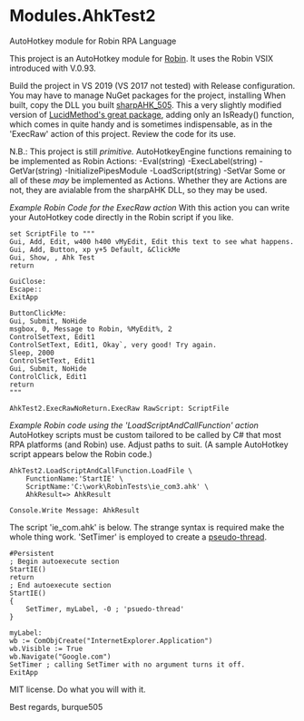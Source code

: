 # Modules.AhkTest2
AutoHotkey module for Robin RPA Language

This project is an AutoHotkey module for [Robin](https://robin-language.org). It uses the Robin VSIX introduced with V.0.93.

Build the project in VS 2019 (VS 2017 not tested) with Release configuration. You may have to manage NuGet packages for the project, installing When built, copy the DLL you built
[sharpAHK_505](https://www.nuget.org/packages/sharpAHK_505/). This a very slightly modified version of [LucidMethod's great package](https://www.nuget.org/packages/sharpAHK/),
adding only an IsReady() function, which comes in quite handy and is sometimes indispensable, as in the 'ExecRaw' action of this project. 
Review the code for its use.

N.B.: This project is still *primitive.* AutoHotkeyEngine functions remaining to be implemented as Robin Actions:
-Eval(string)
-ExecLabel(string)
-GetVar(string)
-InitializePipesModule
-LoadScript(string)
-SetVar
Some or all of these *may* be implemented as Actions. Whether they are Actions are not, they are avialable from the sharpAHK DLL, so they may be used.

*Example Robin Code for the ExecRaw action*
With this action you can write your AutoHotkey code directly in the Robin script if you like.

```
set ScriptFile to """
Gui, Add, Edit, w400 h400 vMyEdit, Edit this text to see what happens.
Gui, Add, Button, xp y+5 Default, &ClickMe
Gui, Show, , Ahk Test
return

GuiClose:
Escape::
ExitApp

ButtonClickMe:
Gui, Submit, NoHide
msgbox, 0, Message to Robin, %MyEdit%, 2
ControlSetText, Edit1
ControlSetText, Edit1, Okay`, very good! Try again.
Sleep, 2000
ControlSetText, Edit1
Gui, Submit, NoHide
ControlClick, Edit1
return
"""

AhkTest2.ExecRawNoReturn.ExecRaw RawScript: ScriptFile
```
*Example Robin code using the 'LoadScriptAndCallFunction' action*
AutoHotkey scripts must be custom tailored to be called by C# that most RPA platforms (and Robin) use. 
Adjust paths to suit.
(A sample AutoHotkey script appears below the Robin code.)

```
AhkTest2.LoadScriptAndCallFunction.LoadFile \
    FunctionName:'StartIE' \
    ScriptName:'C:\work\RobinTests\ie_com3.ahk' \
    AhkResult=> AhkResult

Console.Write Message: AhkResult
```
The script 'ie_com.ahk' is below.
The strange syntax is required make the whole thing work.
'SetTimer' is employed to create a [pseudo-thread](https://www.autohotkey.com/boards/viewtopic.php?f=76&t=10188&p=56558&hilit=pseudo+thread#p56558).

```
#Persistent
; Begin autoexecute section
StartIE()
return
; End autoexecute section
StartIE()
{
	SetTimer, myLabel, -0 ; 'psuedo-thread'
}

myLabel:
wb := ComObjCreate("InternetExplorer.Application")
wb.Visible := True
wb.Navigate("Google.com")
SetTimer ; calling SetTimer with no argument turns it off.
ExitApp

```
MIT license. Do what you will with it.

Best regards,
burque505








